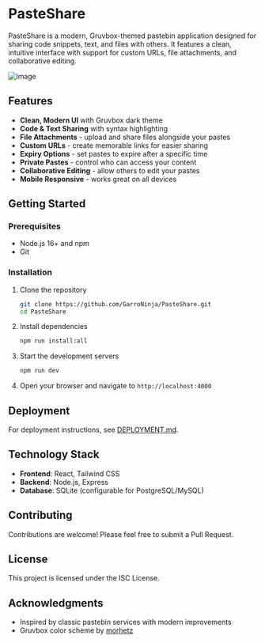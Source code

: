 # PasteShare

PasteShare is a modern, Gruvbox-themed pastebin application designed for sharing code snippets, text, and files with others. It features a clean, intuitive interface with support for custom URLs, file attachments, and collaborative editing.

![image](https://github.com/user-attachments/assets/b853e1ad-b880-4a7c-9637-d9991bd2642a)


## Features

- **Clean, Modern UI** with Gruvbox dark theme
- **Code & Text Sharing** with syntax highlighting
- **File Attachments** - upload and share files alongside your pastes
- **Custom URLs** - create memorable links for easier sharing
- **Expiry Options** - set pastes to expire after a specific time
- **Private Pastes** - control who can access your content
- **Collaborative Editing** - allow others to edit your pastes
- **Mobile Responsive** - works great on all devices

## Getting Started

### Prerequisites

- Node.js 16+ and npm
- Git

### Installation

1. Clone the repository
   ```bash
   git clone https://github.com/GarroNinja/PasteShare.git
   cd PasteShare
   ```

2. Install dependencies
   ```bash
   npm run install:all
   ```

3. Start the development servers
   ```bash
   npm run dev
   ```

4. Open your browser and navigate to `http://localhost:4000`

## Deployment

For deployment instructions, see [DEPLOYMENT.md](DEPLOYMENT.md).

## Technology Stack

- **Frontend**: React, Tailwind CSS
- **Backend**: Node.js, Express
- **Database**: SQLite (configurable for PostgreSQL/MySQL)

## Contributing

Contributions are welcome! Please feel free to submit a Pull Request.

## License

This project is licensed under the ISC License.

## Acknowledgments

- Inspired by classic pastebin services with modern improvements
- Gruvbox color scheme by [morhetz](https://github.com/morhetz/gruvbox) 
